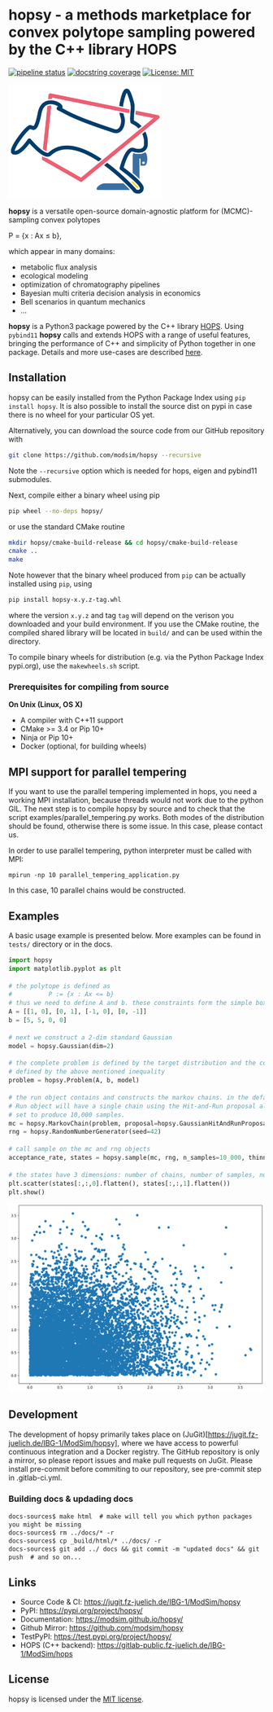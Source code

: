 # hopsy - a methods marketplace for convex polytope sampling powered by the C++ library HOPS

[![pipeline status](https://jugit.fz-juelich.de/IBG-1/ModSim/hopsy/badges/main/pipeline.svg)](https://jugit.fz-juelich.de/IBG-1/ModSim/hopsy/-/commits/main)
[![docstring coverage](https://jugit.fz-juelich.de/IBG-1/ModSim/hopsy/-/blob/main/docs/docov.svg)](/docs/docov.svg)
[![License: MIT](https://assets-global.website-files.com/5e0f1144930a8bc8aace526c/65dd9eb5aaca434fac4f1c34_License-MIT-blue.svg)](/LICENSE)


<img src="docs/_static/hopsy.png" alt="HOPSY Logo" width="300"/>

**hopsy** is a versatile open-source domain-agnostic platform for (MCMC)-sampling convex polytopes

P = {x : Ax &#8804; b},

which appear in many domains:
- metabolic flux analysis
- ecological modeling
- optimization of chromatography pipelines
- Bayesian multi criteria decision analysis in economics
- Bell scenarios in quantum mechanics
- ...

**hopsy** is a Python3 package powered by the C++ library [HOPS](https://jugit.fz-juelich.de/IBG-1/ModSim/hops).
Using `pybind11` **hopsy** calls and extends HOPS with a range of useful features, bringing the performance of C++
and simplicity of Python together in one package.
Details and more use-cases are described [here](https://www.biorxiv.org/content/10.1101/2023.12.22.573091v1).


## Installation

hopsy can be easily installed from the Python Package Index using ``pip install hopsy``.
It is also possible to install the source dist on pypi in case there is no wheel for your particular OS yet.

Alternatively, you can download the source code from our GitHub repository with

```bash
git clone https://github.com/modsim/hopsy --recursive
```

Note the `--recursive` option which is
needed for hops, eigen and pybind11 submodules.

Next, compile either a binary wheel using pip

```bash
pip wheel --no-deps hopsy/
```

or use the standard CMake routine

```bash
mkdir hopsy/cmake-build-release && cd hopsy/cmake-build-release
cmake ..
make
```

Note however that the binary wheel produced from ``pip`` can be actually installed using ``pip``, using

```bash
pip install hopsy-x.y.z-tag.whl
```

where the version `x.y.z` and tag `tag` will depend on the verison you downloaded and your build environment.
If you use the CMake routine, the compiled shared library will be located in `build/` and can
be used within the directory.

To compile binary wheels for distribution (e.g. via the Python Package Index pypi.org), use the `makewheels.sh` script.


### Prerequisites for compiling from source

**On Unix (Linux, OS X)**

* A compiler with C++11 support
* CMake >= 3.4 or Pip 10+
* Ninja or Pip 10+
* Docker (optional, for building wheels)


## MPI support for parallel tempering

If you want to use the parallel tempering implemented in hops, you need a working MPI installation, because threads would not work due to the python GIL.
The next step is to compile hopsy by source and to check that the script  examples/parallel\_tempering.py works.
Both modes of the distribution should be found, otherwise there is some issue. In this case, please contact us.

In order to use parallel tempering, python interpreter must be called with MPI:

```
mpirun -np 10 parallel_tempering_application.py
```

In this case, 10 parallel chains would be constructed.


## Examples

A basic usage example is presented below. More examples can be found in `tests/` directory or in the docs.

```python
import hopsy
import matplotlib.pyplot as plt

# the polytope is defined as
#          P := {x : Ax <= b}
# thus we need to define A and b. these constraints form the simple box [0,5]^2.
A = [[1, 0], [0, 1], [-1, 0], [0, -1]]
b = [5, 5, 0, 0]

# next we construct a 2-dim standard Gaussian
model = hopsy.Gaussian(dim=2)

# the complete problem is defined by the target distribution and the constrained domain,
# defined by the above mentioned inequality
problem = hopsy.Problem(A, b, model)

# the run object contains and constructs the markov chains. in the default case, the
# Run object will have a single chain using the Hit-and-Run proposal algorithm and is
# set to produce 10,000 samples.
mc = hopsy.MarkovChain(problem, proposal=hopsy.GaussianHitAndRunProposal, starting_point=[.5, .5])
rng = hopsy.RandomNumberGenerator(seed=42)

# call sample on the mc and rng objects
acceptance_rate, states = hopsy.sample(mc, rng, n_samples=10_000, thinning=2)

# the states have 3 dimensions: number of chains, number of samples, number of dimensions.
plt.scatter(states[:,:,0].flatten(), states[:,:,1].flatten())
plt.show()
```

<img src="docs/_static/gaussscatter.png" alt="2-dimensional truncated Gaussian scatter plot" width="600"/>


[`cibuildwheel`]:          https://cibuildwheel.readthedocs.io
[FAQ]: http://pybind11.rtfd.io/en/latest/faq.html#working-with-ancient-visual-studio-2009-builds-on-windows
[vs2015_runtime]: https://www.microsoft.com/en-us/download/details.aspx?id=48145

## Development

The development of hopsy primarily takes place on (JuGit)[https://jugit.fz-juelich.de/IBG-1/ModSim/hopsy], where we have access to powerful continuous integration and a Docker registry. The GitHub repository is only a mirror, so please report issues and make pull requests on JuGit.
Please install pre-commit before commiting to our repository, see pre-commit step in .gitlab-ci.yml.


### Building docs & updading docs

```
docs-sources$ make html  # make will tell you which python packages you might be missing
docs-sources$ rm ../docs/* -r
docs-sources$ cp _build/html/* ../docs/ -r
docs-sources$ git add ../ docs && git commit -m "updated docs" && git push  # and so on...
```


## Links
- Source Code & CI: https://jugit.fz-juelich.de/IBG-1/ModSim/hopsy
- PyPI: https://pypi.org/project/hopsy/
- Documentation: https://modsim.github.io/hopsy/
- Github Mirror: https://github.com/modsim/hopsy
- TestPyPI: https://test.pypi.org/project/hopsy/
- HOPS (C++ backend): https://gitlab-public.fz-juelich.de/IBG-1/ModSim/hops


## License

hopsy is licensed under the [MIT license](LICENSE).
